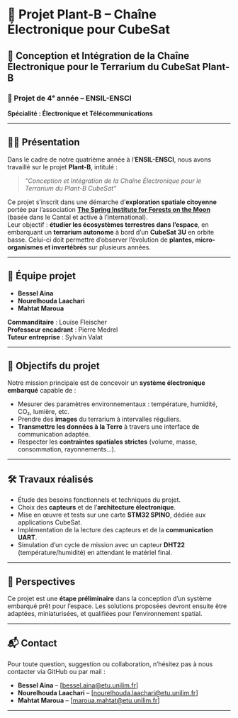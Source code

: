 
# 🌱 Projet Plant-B – Chaîne Électronique pour CubeSat

## 📡 Conception et Intégration de la Chaîne Électronique pour le Terrarium du CubeSat Plant-B

### 🔬 Projet de 4ᵉ année – ENSIL-ENSCI  
**Spécialité : Électronique et Télécommunications**

---

## 👩‍🚀 Présentation

Dans le cadre de notre quatrième année à l’**ENSIL-ENSCI**, nous avons travaillé sur le projet **Plant-B**, intitulé :

> _"Conception et Intégration de la Chaîne Électronique pour le Terrarium du Plant-B CubeSat"_

Ce projet s’inscrit dans une démarche d’**exploration spatiale citoyenne** portée par l’association [**The Spring Institute for Forests on the Moon**](https://www.springinstitute.space/) (basée dans le Cantal et active à l’international).  
Leur objectif : **étudier les écosystèmes terrestres dans l’espace**, en embarquant un **terrarium autonome** à bord d’un **CubeSat 3U** en orbite basse. Celui-ci doit permettre d’observer l’évolution de **plantes, micro-organismes et invertébrés** sur plusieurs années.

---

## 👥 Équipe projet

- **Bessel Aina**  
- **Nourelhouda Laachari**  
- **Mahtat Maroua**

**Commanditaire** : Louise Fleischer  
**Professeur encadrant** : Pierre Medrel  
**Tuteur entreprise** : Sylvain Valat  

---

## 🎯 Objectifs du projet

Notre mission principale est de concevoir un **système électronique embarqué** capable de :

- Mesurer des paramètres environnementaux : température, humidité, CO₂, lumière, etc.
- Prendre des **images** du terrarium à intervalles réguliers.
- **Transmettre les données à la Terre** à travers une interface de communication adaptée.
- Respecter les **contraintes spatiales strictes** (volume, masse, consommation, rayonnements…).

---

## 🛠️ Travaux réalisés

- Étude des besoins fonctionnels et techniques du projet.
- Choix des **capteurs** et de l’**architecture électronique**.
- Mise en œuvre et tests sur une carte **STM32 SPINO**, dédiée aux applications CubeSat.
- Implémentation de la lecture des capteurs et de la **communication UART**.
- Simulation d’un cycle de mission avec un capteur **DHT22** (température/humidité) en attendant le matériel final.

---

## 🚀 Perspectives

Ce projet est une **étape préliminaire** dans la conception d’un système embarqué prêt pour l’espace. Les solutions proposées devront ensuite être adaptées, miniaturisées, et qualifiées pour l’environnement spatial.

---

## 📬 Contact

Pour toute question, suggestion ou collaboration, n’hésitez pas à nous contacter via GitHub ou par mail :

- **Bessel Aina** – [bessel.aina@etu.unilim.fr]  
- **Nourelhouda Laachari** – [nourelhouda.laachari@etu.unilim.fr]  
- **Mahtat Maroua** – [maroua.mahtat@etu.unilim.fr]

---
